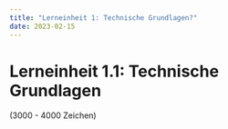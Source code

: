 ```yaml
---
title: "Lerneinheit 1: Technische Grundlagen?"
date: 2023-02-15
---
```


# Lerneinheit 1.1: Technische Grundlagen

(3000 - 4000 Zeichen)

